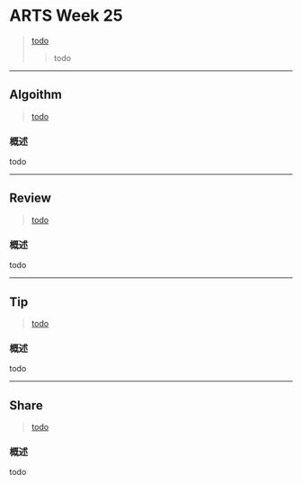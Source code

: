 # ARTS Week 25

> [todo](todo)
>> todo

***

## Algoithm

> [todo](todo)

### 概述

todo

***

## Review

> [todo](todo)

### 概述

todo

***

## Tip

> [todo](todo)

### 概述

todo

***

## Share

> [todo](todo)

### 概述

todo